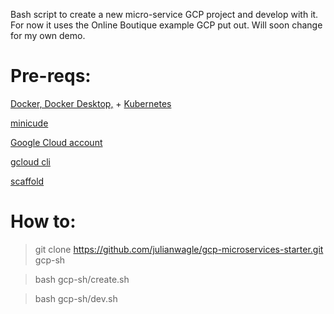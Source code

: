 Bash script to create a new micro-service GCP project and develop with it. For now it uses the Online Boutique example GCP put out. Will soon change for my own demo.

Pre-reqs:
=========

[Docker, Docker Desktop,](https://docs.docker.com/desktop/mac/install/) + [Kubernetes](https://birthday.play-with-docker.com/kubernetes-docker-desktop/)

[minicude](https://minikube.sigs.k8s.io/docs/start/)

[Google Cloud account](https://cloud.google.com/)

[gcloud cli](https://cloud.google.com/sdk/docs/install)

[scaffold](https://skaffold.dev/docs/install/)


How to:
=========

> git clone https://github.com/julianwagle/gcp-microservices-starter.git gcp-sh

> bash gcp-sh/create.sh

> bash gcp-sh/dev.sh
